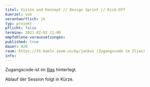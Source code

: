 ```yaml
---
titel: Vision und Konzept // Design Sprint // Kick-Off
kuerzel: vuk
verantwortlich: jk
typ: projekt
pflicht: false
termine: 2021-02-03 11:00
empfohlene-voraussetzungen: 
published: true
dauer: 420
raum: https://th-koeln.zoom.us/my/jankus (Zugangscode im Ilias)
info: 
---
```


Zugangscode ist im [Ilias](https://ilias.th-koeln.de/goto.php?target=fold_1658174&client_id=ILIAS_FH_Koeln) hinterlegt.

Ablauf der Session folgt in Kürze.